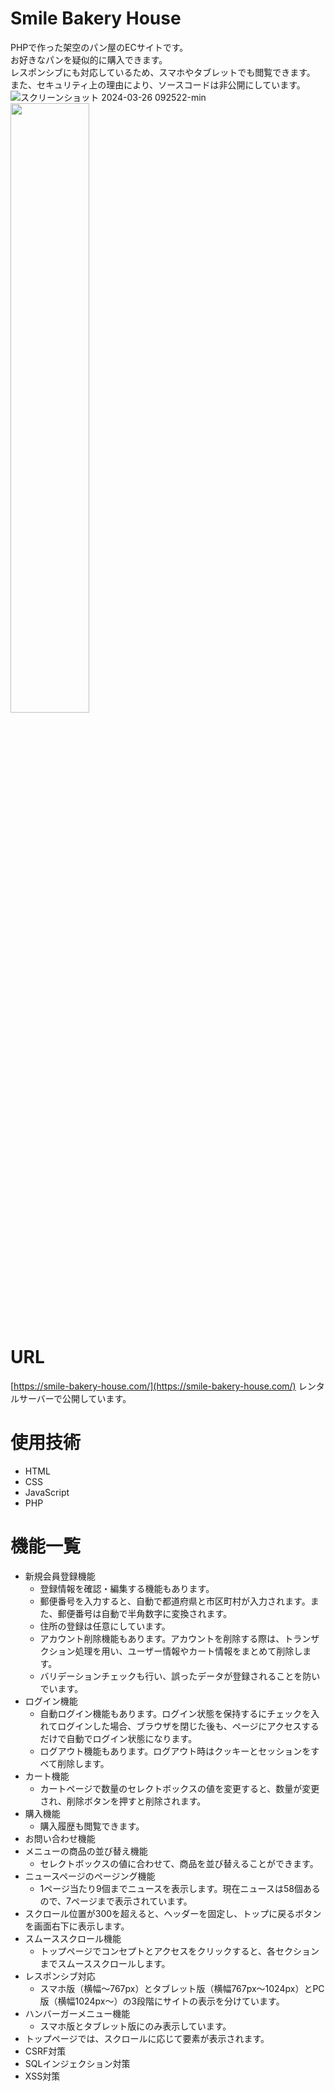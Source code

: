 # Smile Bakery House
PHPで作った架空のパン屋のECサイトです。<br>
お好きなパンを疑似的に購入できます。<br>
レスポンシブにも対応しているため、スマホやタブレットでも閲覧できます。<br>
また、セキュリティ上の理由により、ソースコードは非公開にしています。<br>
![スクリーンショット 2024-03-26 092522-min](https://github.com/puzzle-ap/smile_bakery_house/assets/149124533/aa140328-5d52-4dc9-bc9a-2648be1f161d)<!-- PC版のトップページ -->
<img src="https://github.com/puzzle-ap/smile_bakery_house/assets/149124533/2f4347ab-dae0-4a78-9938-8eb67a7efe78" width="50%"><!-- スマホ版のメニューページ -->

# URL
[https://smile-bakery-house.com/](https://smile-bakery-house.com/)
レンタルサーバーで公開しています。
# 使用技術
- HTML
- CSS
- JavaScript
- PHP
# 機能一覧
- 新規会員登録機能
    - 登録情報を確認・編集する機能もあります。
    - 郵便番号を入力すると、自動で都道府県と市区町村が入力されます。また、郵便番号は自動で半角数字に変換されます。
    - 住所の登録は任意にしています。
    - アカウント削除機能もあります。アカウントを削除する際は、トランザクション処理を用い、ユーザー情報やカート情報をまとめて削除します。
    - バリデーションチェックも行い、誤ったデータが登録されることを防いでいます。
- ログイン機能
    - 自動ログイン機能もあります。ログイン状態を保持するにチェックを入れてログインした場合、ブラウザを閉じた後も、ページにアクセスするだけで自動でログイン状態になります。
    - ログアウト機能もあります。ログアウト時はクッキーとセッションをすべて削除します。
- カート機能
    - カートページで数量のセレクトボックスの値を変更すると、数量が変更され、削除ボタンを押すと削除されます。
- 購入機能
    - 購入履歴も閲覧できます。
- お問い合わせ機能
- メニューの商品の並び替え機能
    - セレクトボックスの値に合わせて、商品を並び替えることができます。
- ニュースページのページング機能
    - 1ページ当たり9個までニュースを表示します。現在ニュースは58個あるので、7ページまで表示されています。
- スクロール位置が300を超えると、ヘッダーを固定し、トップに戻るボタンを画面右下に表示します。
- スムーススクロール機能
    - トップページでコンセプトとアクセスをクリックすると、各セクションまでスムーススクロールします。
- レスポンシブ対応
    - スマホ版（横幅～767px）とタブレット版（横幅767px～1024px）とPC版（横幅1024px～）の3段階にサイトの表示を分けています。
- ハンバーガーメニュー機能
    - スマホ版とタブレット版にのみ表示しています。
- トップページでは、スクロールに応じて要素が表示されます。
- CSRF対策
- SQLインジェクション対策
- XSS対策